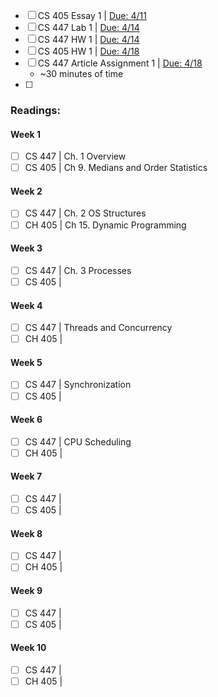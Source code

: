 
- [ ] CS 405 Essay 1 | <u>Due: 4/11</u>
- [ ] CS 447 Lab 1 | <u>Due: 4/14</u>
- [ ] CS 447 HW 1 | <u>Due: 4/14</u>
- [ ] CS 405 HW 1 | <u>Due: 4/18</u>
- [ ] CS 447 Article Assignment 1 | <u>Due: 4/18</u>
	- ~30 minutes of time
- [ ] 


### Readings:
#### Week 1
- [ ] CS 447 | Ch. 1 Overview
- [ ] CS 405 | Ch 9. Medians and Order Statistics
#### Week 2
- [ ] CS 447 | Ch. 2 OS Structures
- [ ] CH 405 | Ch 15. Dynamic Programming
#### Week 3
- [ ] CS 447 | Ch. 3 Processes
- [ ] CS 405 | 
#### Week 4
- [ ] CS 447 | Threads and Concurrency
- [ ] CH 405 | 
#### Week 5
- [ ] CS 447 | Synchronization
- [ ] CS 405 | 
#### Week 6
- [ ] CS 447 | CPU Scheduling
- [ ] CH 405 | 
#### Week 7
- [ ] CS 447 | 
- [ ] CS 405 | 
#### Week 8
- [ ] CS 447 | 
- [ ] CH 405 | 
#### Week 9
- [ ] CS 447 | 
- [ ] CS 405 | 
#### Week 10
- [ ] CS 447 | 
- [ ] CH 405 | 
